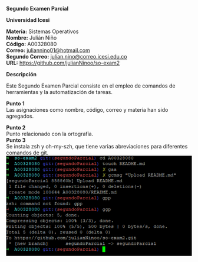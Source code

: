 **Segundo Examen Parcial**  

**Universidad Icesi**  

**Materia:** Sistemas Operativos  
**Nombre:** Julián Niño  
**Código:** A00328080  
**Correo:** juliannino01@hotmail.com  
**Segundo Correo:** julian.nino@correo.icesi.edu.co  
**URL:** https://github.com/julianNinoo/so-exam2  


**Descripción**  

Este Segundo Examen Parcial consiste en el empleo de comandos de herramientas y la automatización de tareas.  

**Punto 1**   
Las asignaciones como nombre, código, correo y materia han sido agregados. 

**Punto 2**  
Punto relacionado con la ortografía.  
**Punto 3**  
Se instala zsh y oh-my-szh, que tiene varias abreviaciones para diferentes comandos de git.
![](Imagenes/Imagen1.png) 




